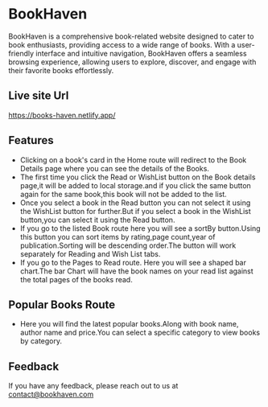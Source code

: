 
# BookHaven

BookHaven is a comprehensive book-related website designed to cater to book enthusiasts, providing access to a wide range of books. With a user-friendly interface and intuitive navigation, BookHaven offers a seamless browsing experience, allowing users to explore, discover, and engage with their favorite books effortlessly.


## Live site Url
https://books-haven.netlify.app/

## Features

- Clicking on a book's card in the Home route will redirect to the Book Details page where you can see the details of the Books.
- The first time you click the Read or WishList button on the Book details page,it will be added to local storage.and if you click the same button again for the same book,this book will not be added to the list.
- Once you select a book in the Read button you can not select it using the WishList button for further.But if you select a book in the WishList button,you can select it using the Read button.
- If you go to the listed Book route here you will see a sortBy button.Using this button you can sort items by rating,page count,year of publication.Sorting will be descending order.The button will work separately for Reading and Wish List tabs. 
- If you go to the Pages to Read route. Here you will see a shaped bar chart.The bar Chart will have the book names on your read list against the total pages of the books read.


## Popular Books Route
- Here you will find the latest popular books.Along with book name, author name and price.You can select a specific category to view books by category.
## Feedback

If you have any feedback, please reach out to us at contact@bookhaven.com
